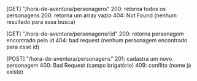 [GET] "/hora-de-aventura/personagens"
200: retorna todos os personagens
200: retorna um array vazio
404: Not Found (nenhum resultado para essa busca)

[GET] "/hora-de-aventura/personagens/:id"
200: retorna personagem encontrado pelo id
404: bad request (nenhum personagem encontrado para esse id)

[POST] "/hora-de-aventura/personagens"
201: cadastra um novo personagem
400: Bad Request (campo brigatório)
409: conflito (nome já existe)